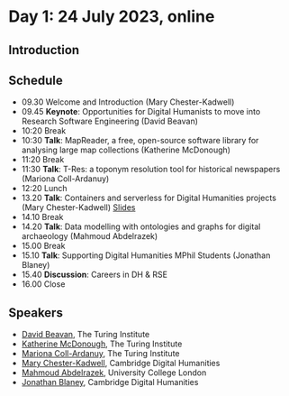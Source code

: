 # Day 1: 24 July 2023, online

## Introduction

## Schedule

- 09.30 Welcome and Introduction (Mary Chester-Kadwell)
- 09.45 **Keynote**: Opportunities for Digital Humanists to move into Research Software Engineering (David Beavan)
- 10:20 Break
- 10:30 **Talk**: MapReader, a free, open-source software library for analysing large map collections (Katherine McDonough)
- 11:20 Break
- 11:30 **Talk**: T-Res: a toponym resolution tool for historical newspapers (Mariona Coll-Ardanuy)
- 12:20 Lunch
- 13.20 **Talk**: Containers and serverless for Digital Humanities projects (Mary Chester-Kadwell) [Slides](https://docs.google.com/presentation/d/14Gbav4aTo5QEyjdsCNX9cX4qLOxU8tv1KRY4YQYxldk/edit?usp=sharing)
- 14.10 Break
- 14.20 **Talk**: Data modelling with ontologies and graphs for digital archaeology (Mahmoud Abdelrazek)
- 15.00 Break
- 15.10 **Talk**: Supporting Digital Humanities MPhil Students (Jonathan Blaney)
- 15.40 **Discussion**: Careers in DH & RSE
- 16.00 Close

## Speakers

- [David Beavan](https://www.turing.ac.uk/people/researchers/david-beavan), The Turing Institute
- [Katherine McDonough](https://www.turing.ac.uk/people/researchers/katherine-mcdonough), The Turing Institute
- [Mariona Coll-Ardanuy](https://www.turing.ac.uk/people/researchers/mariona-coll-ardanuy), The Turing Institute
- [Mary Chester-Kadwell](https://www.cdh.cam.ac.uk/about/people/dr-mary-chester-kadwell/), Cambridge Digital Humanities
- [Mahmoud Abdelrazek](https://uk.linkedin.com/in/razekmh), University College London
- [Jonathan Blaney](https://www.cdh.cam.ac.uk/about/people/jonathan-blaney/), Cambridge Digital Humanities
